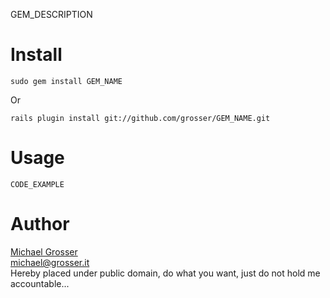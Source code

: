 GEM_DESCRIPTION

Install
=======
    sudo gem install GEM_NAME
Or

    rails plugin install git://github.com/grosser/GEM_NAME.git


Usage
=====
    CODE_EXAMPLE

Author
======
[Michael Grosser](http://grosser.it)<br/>
michael@grosser.it<br/>
Hereby placed under public domain, do what you want, just do not hold me accountable...
